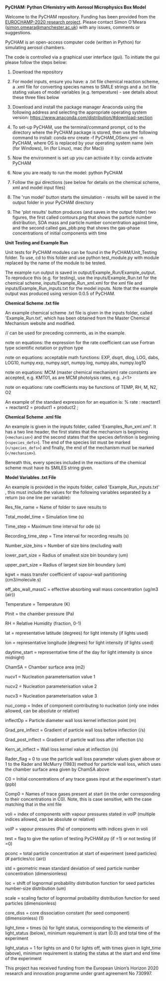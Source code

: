 **PyCHAM: Python CHemistry with Aerosol Microphysics Box Model**

Welcome to the PyCHAM repository.  Funding has been provided from the [EUROCHAMP-2020 research project](http://www.eurochamp.org).  Please contact Simon O'Meara (simon.omeara@manchester.ac.uk) with any issues, comments or suggestions.

PyCHAM is an open-access computer code (written in Python) for simulating aerosol chambers.

The code is controlled via a graphical user interface (gui).  To initiate the gui please follow the steps below:

1. Download the repository

2. For model inputs, ensure you have: a .txt file chemical reaction scheme, a .xml file for converting species names to SMILE strings and a .txt file stating values of model variables (e.g. temperature) - see details about these three files below

3. Download and install the package manager Anaconda using the following address and selecting the appropriate operating system version: https://www.anaconda.com/distribution/#download-section

4. To set-up PyCHAM, use the terminal/command prompt, cd to the directory where the PyCHAM package is stored, then use the following command to install: conda env create -f PyCHAM_OSenv.yml -n PyCHAM, where OS is replaced by your operating system name (win (for Windows), lin (for Linux), mac (for Mac))

5. Now the environment is set up you can activate it by: conda activate PyCHAM

6. Now you are ready to run the model: python PyCHAM

7. Follow the gui directions (see below for details on the chemical scheme, xml and model input files)

8. The 'run model' button starts the simulation - results will be saved in the output folder in your PyCHAM directory

9. The 'plot results' button produces (and saves in the output folder) two figures, the first called contours.png that shows the particle number distribution, SOA mass and particle number concentration against time, and the second called gas_pbb.png that shows the gas-phase concentrations of initial components with time  

**Unit Testing and Example Run**

Unit tests for PyCHAM modules can be found in the PyCHAM/Unit_Testing folder.  To use, cd to this folder and use python test_module.py with module replaced by the name of the module to be tested.

The example run output is saved in output/Example_Run/Example_output.  To reproduce this (e.g. for testing), use the inputs/Example_Run.txt for the chemical scheme, inputs/Example_Run_xml.xml for the xml file and inputs/Example_Run_inputs.txt for the model inputs.  Note that the example output was produced using version 0.0.5 of PyCHAM.

**Chemical Scheme .txt file**

An example chemical scheme .txt file is given in the inputs folder, called 'Example_Run.txt', which has been obtained
from the Master Chemical Mechanism website and modified.

// can be used for preceding comments, as in the example.

note on equations: the expression for the rate coefficient can use Fortran type scientific notation or python type

note on equations: acceptable math functions: EXP, dsqrt, dlog, LOG, dabs, LOG10, numpy.exp, numpy.sqrt, numpy.log, numpy.abs, numpy.log10

note on equations: MCM (master chemical mechanism) rate constants are accepted, e.g. KMT01, as are MCM photolysis rates, e.g. J<1>

note on equations: rate coefficients may be functions of TEMP, RH, M, N2, O2

An example of the standard expression for an equation is: % rate : reactant1 + reactant2 = product1 + product2 ;

**Chemical Scheme .xml file**

An example is given in the inputs folder, called 'Examples_Run_xml.xml'.  It has a two line header, the first states that the mechanism is beginning (`<mechanism>`) and the second states that the species definition is beginning (`<species_defs>`).  The end of the species list must be marked (`</species_defs>`) and finally, the end of the mechanism must be marked (`</mechanism>`). 

Beneath this, every species included in the reactions of the chemical scheme must have its SMILES string given.


**Model Variables .txt File**

An example is provided in the inputs folder, called 'Example_Run_inputs.txt' , this must include the values for the following variables separated by a return (so one line per variable):

Res_file_name = Name of folder to save results to

Total_model_time = Simulation time (s)

Time_step = Maximum time interval for ode (s)

Recording_time_step = Time interval for recording results (s)

Number_size_bins = Number of size bins (excluding wall)

lower_part_size = Radius of smallest size bin boundary (um)

upper_part_size = Radius of largest size bin boundary (um)

kgwt = mass transfer coefficient of vapour-wall partitioning (cm3/molecule.s)

eff_abs_wall_massC = effective absorbing wall mass concentration (ug/m3 (air))

Temperature = Temperature (K)

PInit = the chamber pressure (Pa)

RH = Relative Humidity (fraction, 0-1)

lat = representative latitude (degrees) for light intensity (if lights used)

lon = representative longitude (degrees) for light intensity (if lights used)

daytime_start = representative time of the day for light intensity (s since midnight)

ChamSA = Chamber surface area (m2)

nucv1 = Nucleation parameterisation value 1

nucv2 = Nucleation parameterisation value 2

nucv3 = Nucleation parameterisation value 3

nuc_comp = Index of component contributing to nucleation (only one index allowed, can be absolute or relative)

inflectDp = Particle diameter wall loss kernel inflection point (m)

Grad_pre_inflect = Gradient of particle wall loss before inflection (/s)

Grad_post_inflect = Gradient of particle wall loss after inflection (/s)

Kern_at_inflect = Wall loss kernel value at inflection (/s)

Rader_flag = 0 to use the particle wall loss parameter values given above or
			 1 to the Rader and McMurry (1983) method for particle wall loss, which
			 uses the chamber surface area given by ChamSA above

C0 = Initial concentrations of any trace gases input at the experiment's start (ppb)

Comp0 = Names of trace gases present at start (in the order corresponding to their 
		concentrations in C0).  Note, this is case sensitive, with the case matching that 
		in the xml file

voli = index of components with vapour pressures stated in volP (multiple indices allowed, can be absolute or relative)

volP = vapour pressures (Pa) of components with indices given in voli

test = flag to give the option of testing PyCHAM.py (if =1) or not testing (if =0)

pconc = total particle concentration at start of experiment (seed particles) 
		(# particles/cc (air))

std = geometric mean standard deviation of seed particle number concentration 
		(dimensionless)

loc = shift of lognormal probability distribution function for seed particles 
	number-size distribution (um)

scale = scaling factor of lognormal probability distribution function for seed 
	particles (dimensionless)

core_diss = core dissociation constant (for seed component) (dimensionless) (1)

light_time = times (s) for light status, corresponding to the elements of light_status
				(below), minimum requirement is start (0.0) and total time of the 
				experiment 

light_status = 1 for lights on and 0 for lights off, with times given in light_time 
				(above), minimum requirement is stating the status at the start and end
				time of the experiment
	
This project has received funding from the European Union’s Horizon 2020 research and innovation programme under grant agreement No 730997.